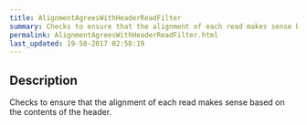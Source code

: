 ```yaml
---
title: AlignmentAgreesWithHeaderReadFilter
summary: Checks to ensure that the alignment of each read makes sense based on the contents of the header.
permalink: AlignmentAgreesWithHeaderReadFilter.html
last_updated: 19-58-2017 02:58:19
---
```


## Description

Checks to ensure that the alignment of each read makes sense based on the contents of the header.

